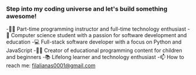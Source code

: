 ### Step into my coding universe and let's build something awesome!

-🧑‍🏫 Part-time programming instructor and full-time technology enthusiast
-🚀 Computer science student with a passion for software development and education
-💻 Full-stack software developer with a focus on Python and JavaScript
-👨‍👦 Creator of educational programming content for children and beginners
-📚 Lifelong learner and technology enthusiast
-📫 How to reach me: filalianas0001@gmail.com



